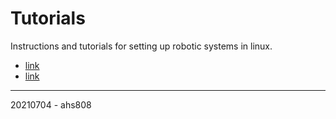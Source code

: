 # Tutorials

Instructions and tutorials for setting up robotic systems in linux.

* [link](tutorials/chrony-setup/chrony-setup.md)
* [link](tutorials/)
---
20210704 - ahs808

